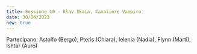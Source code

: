 ```yaml
---
title: Sessione 10 - Klav Ikaia, Cavaliere Vampiro
date: 30/04/2023
new: true
---
```

Partecipano: Astolfo (Bergo), Pteris (Chiara), Ielenia (Nadia), Flynn (Marti), Ishtar (Auro)

